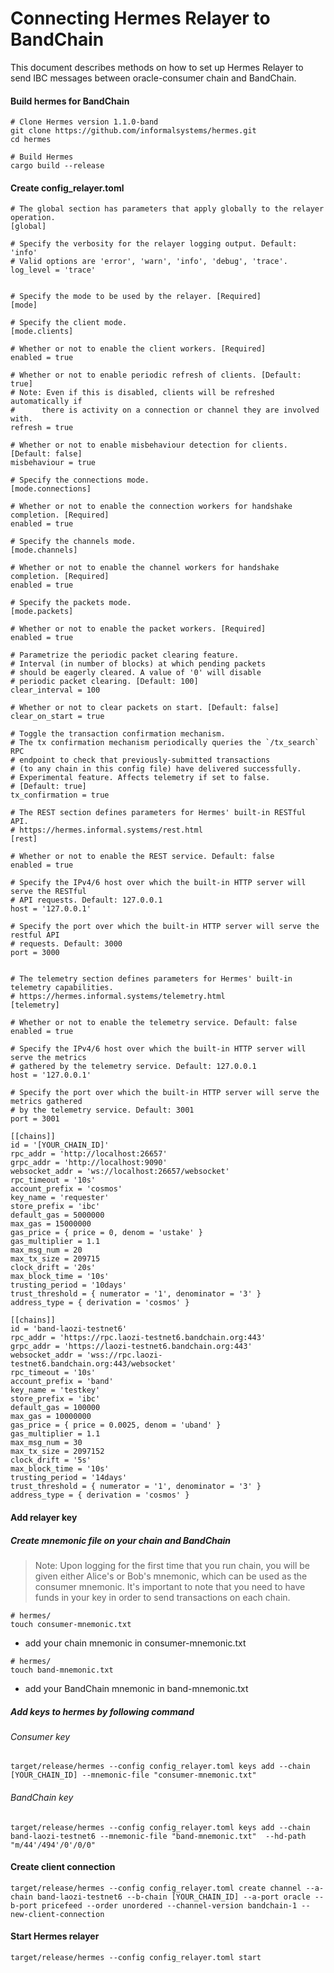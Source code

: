 # Connecting Hermes Relayer to BandChain
This document describes methods on how to set up Hermes Relayer to send IBC messages between oracle-consumer chain and BandChain.

#### Build hermes for BandChain

```
# Clone Hermes version 1.1.0-band
git clone https://github.com/informalsystems/hermes.git
cd hermes

# Build Hermes
cargo build --release
```

#### Create config_relayer.toml
```
# The global section has parameters that apply globally to the relayer operation.
[global]

# Specify the verbosity for the relayer logging output. Default: 'info'
# Valid options are 'error', 'warn', 'info', 'debug', 'trace'.
log_level = 'trace'


# Specify the mode to be used by the relayer. [Required]
[mode]

# Specify the client mode.
[mode.clients]

# Whether or not to enable the client workers. [Required]
enabled = true

# Whether or not to enable periodic refresh of clients. [Default: true]
# Note: Even if this is disabled, clients will be refreshed automatically if
#      there is activity on a connection or channel they are involved with.
refresh = true

# Whether or not to enable misbehaviour detection for clients. [Default: false]
misbehaviour = true

# Specify the connections mode.
[mode.connections]

# Whether or not to enable the connection workers for handshake completion. [Required]
enabled = true

# Specify the channels mode.
[mode.channels]

# Whether or not to enable the channel workers for handshake completion. [Required]
enabled = true

# Specify the packets mode.
[mode.packets]

# Whether or not to enable the packet workers. [Required]
enabled = true

# Parametrize the periodic packet clearing feature.
# Interval (in number of blocks) at which pending packets
# should be eagerly cleared. A value of '0' will disable
# periodic packet clearing. [Default: 100]
clear_interval = 100

# Whether or not to clear packets on start. [Default: false]
clear_on_start = true

# Toggle the transaction confirmation mechanism.
# The tx confirmation mechanism periodically queries the `/tx_search` RPC
# endpoint to check that previously-submitted transactions
# (to any chain in this config file) have delivered successfully.
# Experimental feature. Affects telemetry if set to false.
# [Default: true]
tx_confirmation = true

# The REST section defines parameters for Hermes' built-in RESTful API.
# https://hermes.informal.systems/rest.html
[rest]

# Whether or not to enable the REST service. Default: false
enabled = true

# Specify the IPv4/6 host over which the built-in HTTP server will serve the RESTful
# API requests. Default: 127.0.0.1
host = '127.0.0.1'

# Specify the port over which the built-in HTTP server will serve the restful API
# requests. Default: 3000
port = 3000


# The telemetry section defines parameters for Hermes' built-in telemetry capabilities.
# https://hermes.informal.systems/telemetry.html
[telemetry]

# Whether or not to enable the telemetry service. Default: false
enabled = true

# Specify the IPv4/6 host over which the built-in HTTP server will serve the metrics
# gathered by the telemetry service. Default: 127.0.0.1
host = '127.0.0.1'

# Specify the port over which the built-in HTTP server will serve the metrics gathered
# by the telemetry service. Default: 3001
port = 3001

[[chains]]
id = '[YOUR_CHAIN_ID]'
rpc_addr = 'http://localhost:26657'
grpc_addr = 'http://localhost:9090'
websocket_addr = 'ws://localhost:26657/websocket'
rpc_timeout = '10s'
account_prefix = 'cosmos'
key_name = 'requester'
store_prefix = 'ibc'
default_gas = 5000000
max_gas = 15000000
gas_price = { price = 0, denom = 'ustake' }
gas_multiplier = 1.1
max_msg_num = 20
max_tx_size = 209715
clock_drift = '20s'
max_block_time = '10s'
trusting_period = '10days'
trust_threshold = { numerator = '1', denominator = '3' }
address_type = { derivation = 'cosmos' }

[[chains]]
id = 'band-laozi-testnet6'
rpc_addr = 'https://rpc.laozi-testnet6.bandchain.org:443'
grpc_addr = 'https://laozi-testnet6.bandchain.org:443'
websocket_addr = 'wss://rpc.laozi-testnet6.bandchain.org:443/websocket'
rpc_timeout = '10s'
account_prefix = 'band'
key_name = 'testkey'
store_prefix = 'ibc'
default_gas = 100000
max_gas = 10000000
gas_price = { price = 0.0025, denom = 'uband' }
gas_multiplier = 1.1
max_msg_num = 30
max_tx_size = 2097152
clock_drift = '5s'
max_block_time = '10s'
trusting_period = '14days'
trust_threshold = { numerator = '1', denominator = '3' }
address_type = { derivation = 'cosmos' }
```

#### Add relayer key

##### Create mnemonic file on your chain and BandChain
> Note: Upon logging for the first time that you run chain, you will be given either Alice's or Bob's mnemonic, which can be used as the consumer mnemonic. It's important to note that you need to have funds in your key in order to send transactions on each chain.

```
# hermes/
touch consumer-mnemonic.txt
```
- add your chain mnemonic in consumer-mnemonic.txt

```
# hermes/
touch band-mnemonic.txt
```
- add your BandChain mnemonic in band-mnemonic.txt

##### Add keys to hermes by following command

###### Consumer key

```
target/release/hermes --config config_relayer.toml keys add --chain [YOUR_CHAIN_ID] --mnemonic-file "consumer-mnemonic.txt"
```

###### BandChain key

```
target/release/hermes --config config_relayer.toml keys add --chain band-laozi-testnet6 --mnemonic-file "band-mnemonic.txt"  --hd-path "m/44'/494'/0'/0/0"
```

#### Create client connection

```
target/release/hermes --config config_relayer.toml create channel --a-chain band-laozi-testnet6 --b-chain [YOUR_CHAIN_ID] --a-port oracle --b-port pricefeed --order unordered --channel-version bandchain-1 --new-client-connection
```

#### Start Hermes relayer

```
target/release/hermes --config config_relayer.toml start
```
